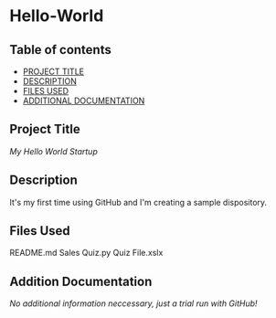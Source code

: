 # Hello-World
## Table of contents

- [PROJECT TITLE](#Project-Title)
- [DESCRIPTION](#Description)
- [FILES USED](#files-used)
- [ADDITIONAL DOCUMENTATION](#additional-documentation)


## **Project Title**

*My Hello World Startup*

## **Description**

It's my first time using GitHub and I'm creating a sample dispository. 

## **Files Used**

README.md
Sales Quiz.py
Quiz File.xslx

## **Addition Documentation**

*No additional information neccessary, just a trial run with GitHub!*
